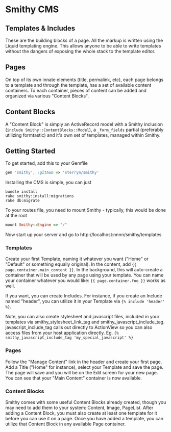 # Smithy CMS

## Templates & Includes
These are the building blocks of a page. All the markup is written using the Liquid templating engine. This allows anyone to be able to write templates without the dangers of exposing the whole stack to the template editor.

## Pages
On top of its own innate elements (title, permalink, etc), each page belongs to a template and through the template, has a set of available content containers. To each container, pieces of content can be added and organized via various "Content Blocks".

## Content Blocks
A "Content Block" is simply an ActiveRecord model with a Smithy inclusion (<code>include Smithy::ContentBlocks::Model</code>), a <code>_form_fields</code> partial (preferably utilizing formtastic) and it's own set of templates, managed within Smithy.

## Getting Started
To get started, add this to your Gemfile

```ruby
gem 'smithy', :github => 'sterrym/smithy'
```

Installing the CMS is simple, you can just

```shell
bundle install
rake smithy:install:migrations
rake db:migrate
```

To your routes file, you need to mount Smithy - typically, this would be done at the root

```ruby
mount Smithy::Engine => "/"
```

Now start up your server and go to http://localhost:nnnn/smithy/templates

### Templates

Create your first Template, naming it whatever you want ("Home" or "Default" or something equally original). In the content, add `{{ page.container.main_content }}`. In the background, this will auto-create a container that will be used by any page using your template. You can name your container whatever you would like: `{{ page.container.foo }}` works as well.

If you want, you can create Includes. For instance, if you create an Include named "header", you can utilize it in your Template via `{% include 'header' %}`.

Note, you can also create stylesheet and javascript files, included in your templates via smithy_stylesheet_link_tag and smithy_javascript_include_tag. javascript_include_tag calls out directly to ActionView so you can also access files from your host application directly. Eg. `{% smithy_javascript_include_tag 'my_special_javascript' %}`

### Pages

Follow the "Manage Content" link in the header and create your first page. Add a Title ("Home" for instance), select your Template and save the page. The page will save and you will be on the Edit screen for your new page. You can see that your "Main Content" container is now available.

### Content Blocks

Smithy comes with some useful Content Blocks already created, though you may need to add them to your system: Content, Image, PageList. After adding a Content Block, you must also create at least one template for it before you can use it on a page. Once you have added a template, you can utilize that Content Block in any available Page container.
